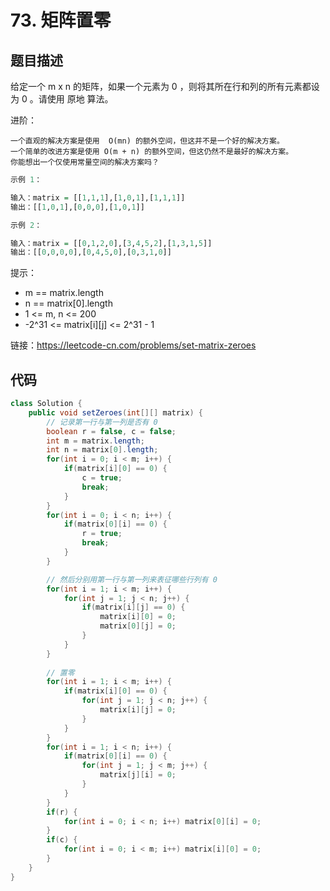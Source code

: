 # 73. 矩阵置零

## 题目描述

给定一个 m x n 的矩阵，如果一个元素为 0 ，则将其所在行和列的所有元素都设为 0 。请使用 原地 算法。

进阶：

    一个直观的解决方案是使用  O(mn) 的额外空间，但这并不是一个好的解决方案。
    一个简单的改进方案是使用 O(m + n) 的额外空间，但这仍然不是最好的解决方案。
    你能想出一个仅使用常量空间的解决方案吗？

```r
示例 1：

输入：matrix = [[1,1,1],[1,0,1],[1,1,1]]
输出：[[1,0,1],[0,0,0],[1,0,1]]

示例 2：

输入：matrix = [[0,1,2,0],[3,4,5,2],[1,3,1,5]]
输出：[[0,0,0,0],[0,4,5,0],[0,3,1,0]]
```

提示：

- m == matrix.length
- n == matrix[0].length
- 1 <= m, n <= 200
- -2^31 <= matrix[i][j] <= 2^31 - 1

链接：https://leetcode-cn.com/problems/set-matrix-zeroes

## 代码

```java
class Solution {
    public void setZeroes(int[][] matrix) {
        // 记录第一行与第一列是否有 0
        boolean r = false, c = false;
        int m = matrix.length;
        int n = matrix[0].length;
        for(int i = 0; i < m; i++) {
            if(matrix[i][0] == 0) {
                c = true;
                break;
            }
        }
        for(int i = 0; i < n; i++) {
            if(matrix[0][i] == 0) {
                r = true;
                break;
            }
        }

        // 然后分别用第一行与第一列来表征哪些行列有 0
        for(int i = 1; i < m; i++) {
            for(int j = 1; j < n; j++) {
                if(matrix[i][j] == 0) {
                    matrix[i][0] = 0;
                    matrix[0][j] = 0;
                }
            }
        }
        
        // 置零
        for(int i = 1; i < m; i++) {
            if(matrix[i][0] == 0) {
                for(int j = 1; j < n; j++) {
                    matrix[i][j] = 0;
                }
            }
        }
        for(int i = 1; i < n; i++) {
            if(matrix[0][i] == 0) {
                for(int j = 1; j < m; j++) {
                    matrix[j][i] = 0;
                }
            }
        }
        if(r) {
            for(int i = 0; i < n; i++) matrix[0][i] = 0;
        }
        if(c) {
            for(int i = 0; i < m; i++) matrix[i][0] = 0;
        }
    }
}
```